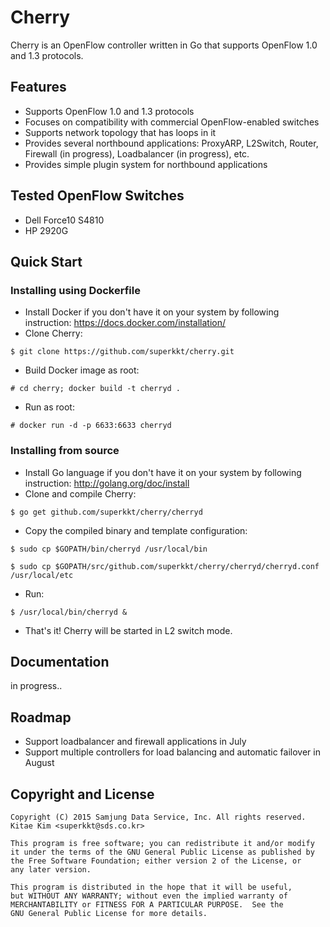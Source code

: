 # Cherry

Cherry is an OpenFlow controller written in Go that supports OpenFlow 1.0 and 1.3 protocols.

## Features

* Supports OpenFlow 1.0 and 1.3 protocols
* Focuses on compatibility with commercial OpenFlow-enabled switches
* Supports network topology that has loops in it
* Provides several northbound applications: ProxyARP, L2Switch, Router, Firewall (in progress), Loadbalancer (in progress), etc.
* Provides simple plugin system for northbound applications

## Tested OpenFlow Switches

* Dell Force10 S4810
* HP 2920G

## Quick Start

### Installing using Dockerfile

* Install Docker if you don't have it on your system by following instruction: https://docs.docker.com/installation/
* Clone Cherry:

```$ git clone https://github.com/superkkt/cherry.git```

* Build Docker image as root:

```# cd cherry; docker build -t cherryd .```

* Run as root:

```# docker run -d -p 6633:6633 cherryd```

### Installing from source

* Install Go language if you don't have it on your system by following instruction: http://golang.org/doc/install
* Clone and compile Cherry: 

 ```$ go get github.com/superkkt/cherry/cherryd```

* Copy the compiled binary and template configuration: 
 
 ```$ sudo cp $GOPATH/bin/cherryd /usr/local/bin```
 
 ```$ sudo cp $GOPATH/src/github.com/superkkt/cherry/cherryd/cherryd.conf /usr/local/etc```

* Run:

 ```$ /usr/local/bin/cherryd &```

* That's it! Cherry will be started in L2 switch mode.

## Documentation

in progress..

## Roadmap

* Support loadbalancer and firewall applications in July
* Support multiple controllers for load balancing and automatic failover in August

## Copyright and License

```
Copyright (C) 2015 Samjung Data Service, Inc. All rights reserved.
Kitae Kim <superkkt@sds.co.kr>

This program is free software; you can redistribute it and/or modify
it under the terms of the GNU General Public License as published by
the Free Software Foundation; either version 2 of the License, or
any later version.

This program is distributed in the hope that it will be useful,
but WITHOUT ANY WARRANTY; without even the implied warranty of
MERCHANTABILITY or FITNESS FOR A PARTICULAR PURPOSE.  See the
GNU General Public License for more details.
```
